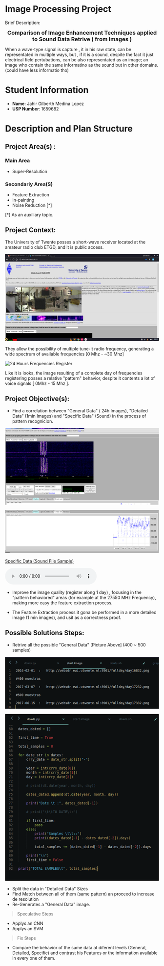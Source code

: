 # Image Processing Project

Brief Description:

<center>
<span style="font-size:large; font-weight:bold">
  Comparison of Image Enhancement Techniques applied to Sound Data Retrive ( from Images )
</span>
</center>


When a wave-type signal is capture , it in his raw state, can be representated in multiple ways, but , if it is a sound, despite the fact it just electrical field pertubations, can be also representated as an image; an image who contain the same informatino as the sound but in other domains. (could have less informatio tho)

# Student Information

* **Name**: Jahir Gilberth Medina Lopez
* **USP Number**: 1659682

# Description and Plan Structure

## Project Area(s) : 

### Main Area
  * Super-Resolution
### Secondariy Area(S)
  * Feature Extraction
  * In-painting
  * Noise Reduction [*]

[*] As an auxiliary topic.

## Project Context:

The University of Twente posses a short-wave receiver located at the amateur radio club ETGD, and it is public access.

![]( ./md-media/site-capture.png "Site Capture")

They allow the possibility of multiple tune-it radio frequency, generating a wide spectrum of available frequencies [0 Mhz - ~30 Mhz]

![]( ./md-media/general-data.png "24 Hours Frequencies Register")

Like it is looks, the image resulting of a complete day of frequencies registering posses a relative "pattern" behavior, despite it contents a lot of voice signals [ 0Mhz - 15 Mhz ].

## Project Objective(s):
  * Find a correlation between "General Data" ( 24h Images), "Detailed Data" (1min Images) and "Specific Data" (Sound) in the process of pattern recognicion.

  ![]( ./md-media/detailed-data.png "Detailed Data 1")

  ![]( ./md-media/sound-plt.png "Detailed Data 2")

  [Specific Data (Sound File Sample)](./md-media/audio_player.html)

<audio controls="controls">
  <source type="audio/mp3" src="./websdr_recording_start_2018-05-17T00_10_41Z_7076.8kHz.mp3"></source>
  <source type="audio/ogg" src="./websdr_recording_start_2018-05-17T00_10_41Z_7076.8kHz.ogg"></source>
  <p>Your browser does not support the audio element.</p>
</audio>

  * Improve the image quality (register along 1 day) , focusing in the "pattern behaviored" areas (for example at the 27550 MHz Frequency), making more easy the feature extraction process.

  * The Feature Extraction process it gona be performed in a more detailed image (1 min images), and usit as a correctness proof.

## Possible Solutions Steps:
  * Retrive all the possible "General Data" [Picture Above] (400 ~ 500 samples)
  
  ![]( ./md-media/samples-url.png "Sample Urls")

  ![]( ./md-media/retrive-samples-script.png "Script for Sample Retrive")

  * Split the data in "Detailed Data" Sizes
  * Find Match between all of them (same pattern) an proceed to increase de resolution
  * Re-Generates a "General Data" image.
  
  > Speculative Steps
  
  * Applys an CNN
  * Applys an SVM
  
  > Fix Steps
  
  * Compare the behavior of the same data at diferent levels (General, Detailed, Specific) and contrast his Features or the information available in every one of them.
